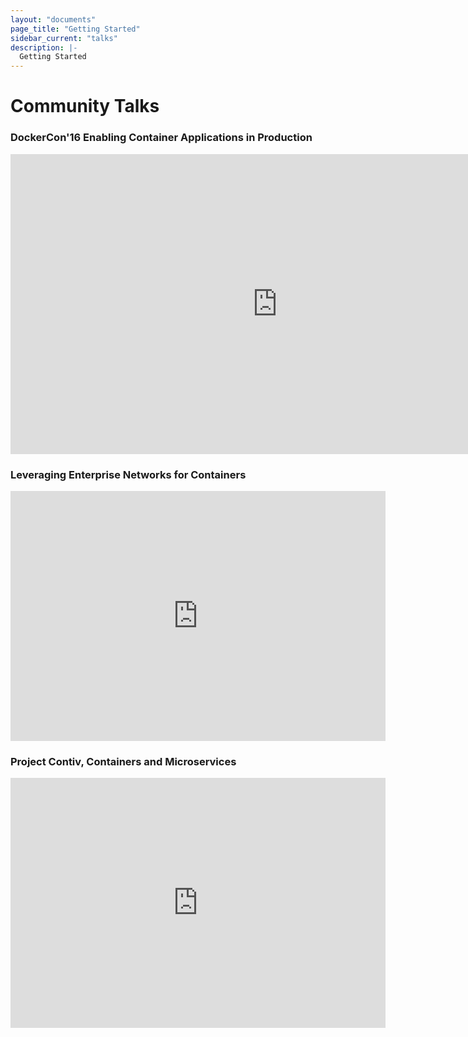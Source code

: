 ```yaml
---
layout: "documents"
page_title: "Getting Started"
sidebar_current: "talks"
description: |-
  Getting Started
---
```


# Community Talks

### DockerCon'16 Enabling Container Applications in Production 
<iframe width="854" height="480" src="https://www.youtube.com/embed/9_dGGBxrRko" frameborder="0" allowfullscreen></iframe>

### Leveraging Enterprise Networks for Containers
<iframe width="600" height="400" src="https://www.youtube.com/embed/8IiPOlmxXz4" frameborder="0" allowfullscreen></iframe>

### Project Contiv, Containers and Microservices
<iframe width="600" height="400" src="https://www.youtube.com/embed/dkQhjKL1xfo" frameborder="0" allowfullscreen></iframe>
